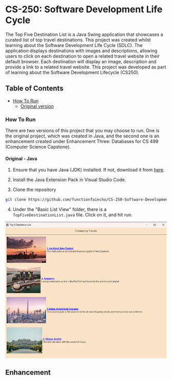 # CS-250: Software Development Life Cycle

The Top Five Destination List is a Java Swing application that showcases a curated list of top travel destinations. This project was created whilst learning about the Software Development Life Cycle (SDLC). The application displays destinations with images and descriptions, allowing users to click on each destination to open a related travel website in their default browser. Each destination will display an image, description and provide a link to a related travel website. This project was developed as part of learning about the Software Development Lifecycle (CS250).

## Table of Contents

- [How To Run](#how-to-run)
    - [Original version](#original---java)

### How To Run

There are two versions of this project that you may choose to run. One is the original project, which was created in Java, and the second one is an enhancement created under Enhancement Three: Databases for CS 499 (Computer Science Capstone).

#### Original - Java

1. Ensure that you have Java (JDK) installed. If not, download it from [here](https://www.oracle.com/java/technologies/downloads/#java11).

2. Install the Java Extension Pack in Visual Studio Code.

3. Clone the repository 
```bash
git clone https://github.com/functionfaiecho/CS-250-Software-Development-Lifecycle-Java-Website
```
4. Under the "Basic List View" folder, there is a ```TopFiveDestinationList.java``` file. Click on it, and hit run. 

![This is what you should see!](Basic%20List%20View%20Control/src/resources/javasitescreenshot.png)

## Enhancement

